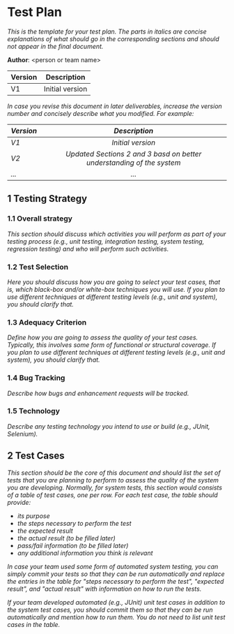 # Test Plan

*This is the template for your test plan. The parts in italics are concise explanations of what should go in the corresponding sections and should not appear in the final document.*

**Author**: \<person or team name\>

| Version | Description     |
| --------|:---------------:|
| V1      | Initial version |
*In case you revise this document in later deliverables, increase the version number and concisely describe what you modified. For example:*

| *Version* | *Description*       | 
| ----------|:-------------------:|
| *V1*      | *Initial version*   |
| *V2*      | *Updated Sections 2 and 3 basd on better understanding of the system* |
| *...*     | *...*               |

## 1 Testing Strategy

### 1.1 Overall strategy

*This section should discuss which activities you will perform as part of your testing process (e.g., unit testing, integration testing, system testing, regression testing) and who will perform such activities.*

### 1.2 Test Selection

*Here you should discuss how you are going to select your test cases, that is, which black-box and/or white-box techniques you will use. If you plan to use different techniques at different testing levels (e.g., unit and system), you should clarify that.*

### 1.3 Adequacy Criterion

*Define how you are going to assess the quality of your test cases. Typically, this involves some form of functional or structural coverage. If you plan to use different techniques at different testing levels (e.g., unit and system), you should clarify that.*

### 1.4 Bug Tracking

*Describe how bugs and enhancement requests will be tracked.*

### 1.5 Technology

*Describe any testing technology you intend to use or build (e.g., JUnit, Selenium).*

## 2 Test Cases

*This section should be the core of this document and should list the set of tests that you are planning to perform to assess the quality of the system you are developing. Normally, for system tests, this section would consists of a table of test cases, one per row. For each test case, the table should provide:*

- *its purpose*
- *the steps necessary to perform the test*
- *the expected result*
- *the actual result (to be filled later)*
- *pass/fail information (to be filled later)*
- *any additional information you think is relevant*

*In case your team used some form of automated system testing, you can simply commit your tests so that they can be run automatically and replace the entries in the table for "steps necessary to perform the test", "expected result", and "actual result" with information on how to run the tests.*

*If your team developed automated (e.g., JUnit) unit test cases in addition to the system test cases, you should commit them so that they can be run automatically and mention how to run them. You do not need to list unit test cases in the table.*

